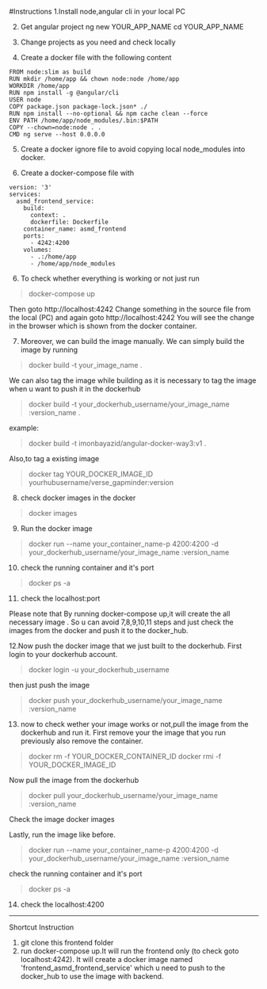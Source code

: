 #Instructions
1.Install node,angular cli in your local PC

2. Get angular project 
ng new YOUR_APP_NAME
cd YOUR_APP_NAME

3. Change projects as you need and check locally

4. Create a docker file with the following content 

```
FROM node:slim as build
RUN mkdir /home/app && chown node:node /home/app
WORKDIR /home/app
RUN npm install -g @angular/cli
USER node
COPY package.json package-lock.json* ./
RUN npm install --no-optional && npm cache clean --force
ENV PATH /home/app/node_modules/.bin:$PATH
COPY --chown=node:node . .
CMD ng serve --host 0.0.0.0
```


5. Create a docker ignore file to avoid copying local node_modules into docker.

6. Create a docker-compose file with 

```
version: '3'
services:
  asmd_frontend_service:
    build: 
      context: .           
      dockerfile: Dockerfile
    container_name: asmd_frontend 
    ports:
      - 4242:4200 
    volumes:
      - .:/home/app  
      - /home/app/node_modules  
```

       

6. To check whether everything is working or not just run
> docker-compose up

Then goto http://localhost:4242
Change something in the source file from the local (PC) and again goto http://localhost:4242
You will see the change in the browser which is shown from the docker container.


7. Moreover, we can build the image manually. We can simply build the image by running   
 >docker build -t your_image_name .

We can also tag the image while building as it is necessary to tag the image when u want to push it in the dockerhub

>docker build -t your_dockerhub_username/your_image_name :version_name .

example:
>docker build -t imonbayazid/angular-docker-way3:v1 .

Also,to tag a existing image
>docker tag YOUR_DOCKER_IMAGE_ID yourhubusername/verse_gapminder:version


8. check docker images in the docker 
>docker images

9. Run the docker image
>docker run --name your_container_name-p 4200:4200 -d your_dockerhub_username/your_image_name :version_name

10. check the running container and it's port 
>docker ps -a

11. check the localhost:port 

Please note that 
By running docker-compose up,it will create the all necessary image .
So u can avoid 7,8,9,10,11 steps and just check the images from the docker and push it to the docker_hub.


12.Now push the docker image that we just built to the dockerhub.
First login to your dockerhub account.
>docker login -u your_dockerhub_username 

then just push the image 
>docker push your_dockerhub_username/your_image_name :version_name

13. now to check wether your image works or not,pull the image from the dockerhub and run it.
First remove your the image that you run previously also remove the container.

>docker rm -f YOUR_DOCKER_CONTAINER_ID
>docker rmi -f YOUR_DOCKER_IMAGE_ID 

Now pull the image from the dockerhub
>docker pull your_dockerhub_username/your_image_name :version_name

Check the image 
docker images

Lastly, run the image like before.
>docker run --name your_container_name-p 4200:4200 -d your_dockerhub_username/your_image_name :version_name

check the running container and it's port 
>docker ps -a

14.  check the localhost:4200

-------------------------------------------------
Shortcut Instruction

1. git clone this frontend folder
2. run docker-compose up.It will run the frontend only (to check goto localhost:4242).
It will create a docker image named 'frontend_asmd_frontend_service'  which u need to push to the docker_hub to use the image with backend.